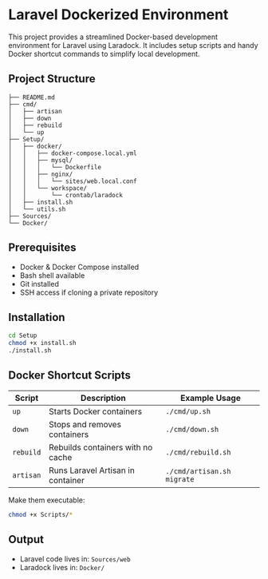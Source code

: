# Laravel Dockerized Environment

This project provides a streamlined Docker-based development environment for Laravel using Laradock. It includes setup scripts and handy Docker shortcut commands to simplify local development.

## Project Structure

```
├── README.md
├── cmd/
│   ├── artisan
│   ├── down
│   ├── rebuild
│   └── up
├── Setup/
│   ├── docker/
│   │   ├── docker-compose.local.yml
│   │   ├── mysql/
│   │   │   └── Dockerfile
│   │   ├── nginx/
│   │   │   └── sites/web.local.conf
│   │   └── workspace/
│   │       └── crontab/laradock
│   ├── install.sh
│   └── utils.sh
├── Sources/
└── Docker/
```

## Prerequisites

- Docker & Docker Compose installed
- Bash shell available
- Git installed
- SSH access if cloning a private repository

## Installation

```bash
cd Setup
chmod +x install.sh
./install.sh
```

## Docker Shortcut Scripts

| Script    | Description                          | Example Usage                  |
|-----------|--------------------------------------|--------------------------------|
| `up`      | Starts Docker containers             | `./cmd/up.sh`                 |
| `down`    | Stops and removes containers         | `./cmd/down.sh`               |
| `rebuild` | Rebuilds containers with no cache    | `./cmd/rebuild.sh`            |
| `artisan` | Runs Laravel Artisan in container    | `./cmd/artisan.sh migrate`    |

Make them executable:
```bash
chmod +x Scripts/*
```

## Output

- Laravel code lives in: `Sources/web`
- Laradock lives in: `Docker/`

